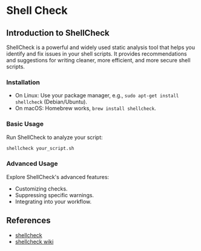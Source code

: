 # Shell Check

## Introduction to ShellCheck

ShellCheck is a powerful and widely used static analysis tool that helps you
identify and fix issues in your shell scripts. It provides recommendations and
suggestions for writing cleaner, more efficient, and more secure shell scripts.

### Installation

- On Linux: Use your package manager, e.g., `sudo apt-get install shellcheck`
     (Debian/Ubuntu).
- On macOS: Homebrew works, `brew install shellcheck`.

### Basic Usage

Run ShellCheck to analyze your script:

```bash
shellcheck your_script.sh
```

### Advanced Usage

Explore ShellCheck's advanced features:

- Customizing checks.
- Suppressing specific warnings.
- Integrating into your workflow.

## References

- [shellcheck](https://github.com/koalaman/shellcheck)
- [shellcheck wiki](https://github.com/koalaman/shellcheck/wiki)
